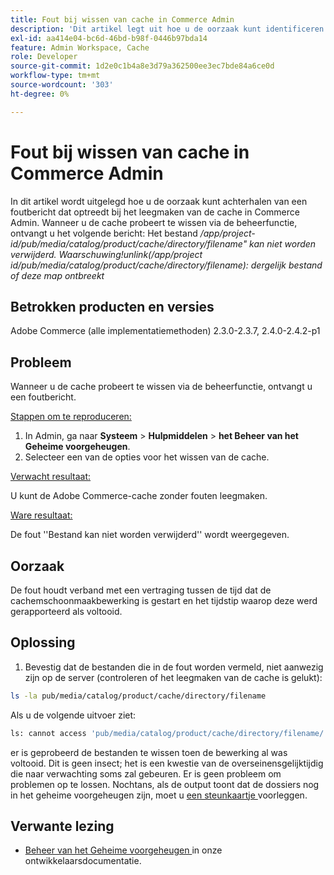 ```yaml
---
title: Fout bij wissen van cache in Commerce Admin
description: 'Dit artikel legt uit hoe u de oorzaak kunt identificeren van een foutbericht dat optreedt bij het leegmaken van de cache in Commerce Admin. Wanneer u de cache probeert te wissen via de beheerfunctie, ontvangt u het volgende bericht:'
exl-id: aa414e04-bc6d-46bd-b98f-0446b97bda14
feature: Admin Workspace, Cache
role: Developer
source-git-commit: 1d2e0c1b4a8e3d79a362500ee3ec7bde84a6ce0d
workflow-type: tm+mt
source-wordcount: '303'
ht-degree: 0%

---
```


# Fout bij wissen van cache in Commerce Admin

In dit artikel wordt uitgelegd hoe u de oorzaak kunt achterhalen van een foutbericht dat optreedt bij het leegmaken van de cache in Commerce Admin. Wanneer u de cache probeert te wissen via de beheerfunctie, ontvangt u het volgende bericht:
Het bestand */app/project-id/pub/media/catalog/product/cache/directory/filename&quot; kan niet worden verwijderd. Waarschuwing!unlink(/app/project id/pub/media/catalog/product/cache/directory/filename): dergelijk bestand of deze map ontbreekt*

## Betrokken producten en versies

Adobe Commerce (alle implementatiemethoden) 2.3.0-2.3.7, 2.4.0-2.4.2-p1

## Probleem

Wanneer u de cache probeert te wissen via de beheerfunctie, ontvangt u een foutbericht.

<u> Stappen om te reproduceren:</u>

1. In Admin, ga naar **Systeem** > **Hulpmiddelen** > **het Beheer van het Geheime voorgeheugen**.
1. Selecteer een van de opties voor het wissen van de cache.

<u> Verwacht resultaat:</u>

U kunt de Adobe Commerce-cache zonder fouten leegmaken.

<u> Ware resultaat:</u>

De fout &#39;&#39;Bestand kan niet worden verwijderd&#39;&#39; wordt weergegeven.

## Oorzaak

De fout houdt verband met een vertraging tussen de tijd dat de cachemschoonmaakbewerking is gestart en het tijdstip waarop deze werd gerapporteerd als voltooid.

## Oplossing

1. Bevestig dat de bestanden die in de fout worden vermeld, niet aanwezig zijn op de server (controleren of het leegmaken van de cache is gelukt):

```bash
ls -la pub/media/catalog/product/cache/directory/filename
```

Als u de volgende uitvoer ziet:

```bash
ls: cannot access 'pub/media/catalog/product/cache/directory/filename/': No such file or directory
```

er is geprobeerd de bestanden te wissen toen de bewerking al was voltooid. Dit is geen insect; het is een kwestie van de overseinensgelijktijdig die naar verwachting soms zal gebeuren. Er is geen probleem om problemen op te lossen.
Nochtans, als de output toont dat de dossiers nog in het geheime voorgeheugen zijn, moet u [ een steunkaartje ](/help/help-center-guide/help-center/magento-help-center-user-guide.md#submit-ticket) voorleggen.

## Verwante lezing

* [ Beheer van het Geheime voorgeheugen ](https://docs.magento.com/user-guide/system/cache-management.html) in onze ontwikkelaarsdocumentatie.
